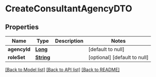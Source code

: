 # CreateConsultantAgencyDTO
## Properties

Name | Type | Description | Notes
------------ | ------------- | ------------- | -------------
**agencyId** | [**Long**](long.md) |  | [default to null]
**roleSet** | [**String**](string.md) |  | [optional] [default to null]

[[Back to Model list]](../README.md#documentation-for-models) [[Back to API list]](../README.md#documentation-for-api-endpoints) [[Back to README]](../README.md)

